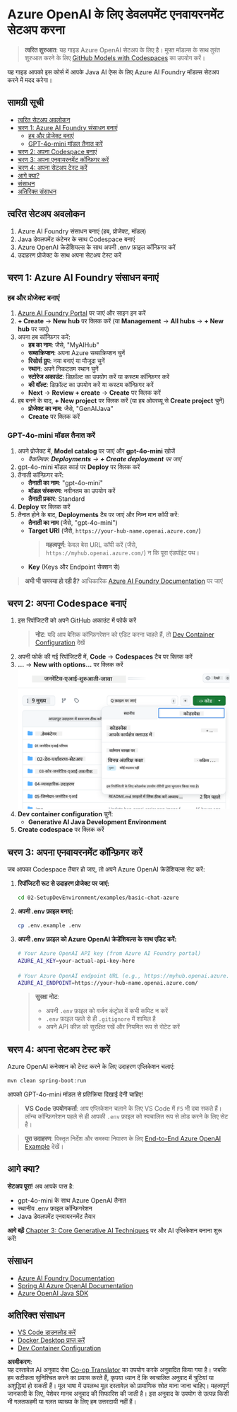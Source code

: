 <!--
CO_OP_TRANSLATOR_METADATA:
{
  "original_hash": "bfdb4b4eadbee3a59ef742439f58326a",
  "translation_date": "2025-07-27T13:00:09+00:00",
  "source_file": "02-SetupDevEnvironment/getting-started-azure-openai.md",
  "language_code": "hi"
}
-->
# Azure OpenAI के लिए डेवलपमेंट एनवायरनमेंट सेटअप करना

> **त्वरित शुरुआत**: यह गाइड Azure OpenAI सेटअप के लिए है। मुफ्त मॉडल्स के साथ तुरंत शुरुआत करने के लिए [GitHub Models with Codespaces](./README.md#quick-start-cloud) का उपयोग करें।

यह गाइड आपको इस कोर्स में आपके Java AI ऐप्स के लिए Azure AI Foundry मॉडल्स सेटअप करने में मदद करेगा।

## सामग्री सूची

- [त्वरित सेटअप अवलोकन](../../../02-SetupDevEnvironment)
- [चरण 1: Azure AI Foundry संसाधन बनाएं](../../../02-SetupDevEnvironment)
  - [हब और प्रोजेक्ट बनाएं](../../../02-SetupDevEnvironment)
  - [GPT-4o-mini मॉडल तैनात करें](../../../02-SetupDevEnvironment)
- [चरण 2: अपना Codespace बनाएं](../../../02-SetupDevEnvironment)
- [चरण 3: अपना एनवायरनमेंट कॉन्फ़िगर करें](../../../02-SetupDevEnvironment)
- [चरण 4: अपना सेटअप टेस्ट करें](../../../02-SetupDevEnvironment)
- [आगे क्या?](../../../02-SetupDevEnvironment)
- [संसाधन](../../../02-SetupDevEnvironment)
- [अतिरिक्त संसाधन](../../../02-SetupDevEnvironment)

## त्वरित सेटअप अवलोकन

1. Azure AI Foundry संसाधन बनाएं (हब, प्रोजेक्ट, मॉडल)
2. Java डेवलपमेंट कंटेनर के साथ Codespace बनाएं
3. Azure OpenAI क्रेडेंशियल्स के साथ अपनी .env फ़ाइल कॉन्फ़िगर करें
4. उदाहरण प्रोजेक्ट के साथ अपना सेटअप टेस्ट करें

## चरण 1: Azure AI Foundry संसाधन बनाएं

### हब और प्रोजेक्ट बनाएं

1. [Azure AI Foundry Portal](https://ai.azure.com/) पर जाएं और साइन इन करें
2. **+ Create** → **New hub** पर क्लिक करें (या **Management** → **All hubs** → **+ New hub** पर जाएं)
3. अपना हब कॉन्फ़िगर करें:
   - **हब का नाम**: जैसे, "MyAIHub"
   - **सब्सक्रिप्शन**: अपना Azure सब्सक्रिप्शन चुनें
   - **रिसोर्स ग्रुप**: नया बनाएं या मौजूदा चुनें
   - **स्थान**: अपने निकटतम स्थान चुनें
   - **स्टोरेज अकाउंट**: डिफ़ॉल्ट का उपयोग करें या कस्टम कॉन्फ़िगर करें
   - **की वॉल्ट**: डिफ़ॉल्ट का उपयोग करें या कस्टम कॉन्फ़िगर करें
   - **Next** → **Review + create** → **Create** पर क्लिक करें
4. हब बनने के बाद, **+ New project** पर क्लिक करें (या हब ओवरव्यू से **Create project** चुनें)
   - **प्रोजेक्ट का नाम**: जैसे, "GenAIJava"
   - **Create** पर क्लिक करें

### GPT-4o-mini मॉडल तैनात करें

1. अपने प्रोजेक्ट में, **Model catalog** पर जाएं और **gpt-4o-mini** खोजें
   - *वैकल्पिक: **Deployments** → **+ Create deployment** पर जाएं*
2. gpt-4o-mini मॉडल कार्ड पर **Deploy** पर क्लिक करें
3. तैनाती कॉन्फ़िगर करें:
   - **तैनाती का नाम**: "gpt-4o-mini"
   - **मॉडल संस्करण**: नवीनतम का उपयोग करें
   - **तैनाती प्रकार**: Standard
4. **Deploy** पर क्लिक करें
5. तैनात होने के बाद, **Deployments** टैब पर जाएं और निम्न मान कॉपी करें:
   - **तैनाती का नाम** (जैसे, "gpt-4o-mini")
   - **Target URI** (जैसे, `https://your-hub-name.openai.azure.com/`) 
      > **महत्वपूर्ण**: केवल बेस URL कॉपी करें (जैसे, `https://myhub.openai.azure.com/`) न कि पूरा एंडपॉइंट पथ।
   - **Key** (Keys और Endpoint सेक्शन से)

> **अभी भी समस्या हो रही है?** आधिकारिक [Azure AI Foundry Documentation](https://learn.microsoft.com/azure/ai-foundry/how-to/create-projects?tabs=ai-foundry&pivots=hub-project) पर जाएं

## चरण 2: अपना Codespace बनाएं

1. इस रिपॉजिटरी को अपने GitHub अकाउंट में फोर्क करें
   > **नोट**: यदि आप बेसिक कॉन्फ़िगरेशन को एडिट करना चाहते हैं, तो [Dev Container Configuration](../../../.devcontainer/devcontainer.json) देखें
2. अपनी फोर्क की गई रिपॉजिटरी में, **Code** → **Codespaces** टैब पर क्लिक करें
3. **...** → **New with options...** पर क्लिक करें
![options के साथ codespace बनाना](../../../translated_images/codespaces.9945ded8ceb431a58e8bee7f212e8c62b55733b7e302fd58194fadc95472fa3c.hi.png)
4. **Dev container configuration** चुनें: 
   - **Generative AI Java Development Environment**
5. **Create codespace** पर क्लिक करें

## चरण 3: अपना एनवायरनमेंट कॉन्फ़िगर करें

जब आपका Codespace तैयार हो जाए, तो अपने Azure OpenAI क्रेडेंशियल्स सेट करें:

1. **रिपॉजिटरी रूट से उदाहरण प्रोजेक्ट पर जाएं:**
   ```bash
   cd 02-SetupDevEnvironment/examples/basic-chat-azure
   ```

2. **अपनी .env फ़ाइल बनाएं:**
   ```bash
   cp .env.example .env
   ```

3. **अपनी .env फ़ाइल को Azure OpenAI क्रेडेंशियल्स के साथ एडिट करें:**
   ```bash
   # Your Azure OpenAI API key (from Azure AI Foundry portal)
   AZURE_AI_KEY=your-actual-api-key-here
   
   # Your Azure OpenAI endpoint URL (e.g., https://myhub.openai.azure.com/)
   AZURE_AI_ENDPOINT=https://your-hub-name.openai.azure.com/
   ```

   > **सुरक्षा नोट**: 
   > - अपनी `.env` फ़ाइल को वर्जन कंट्रोल में कभी कमिट न करें
   > - `.env` फ़ाइल पहले से ही `.gitignore` में शामिल है
   > - अपने API कीज़ को सुरक्षित रखें और नियमित रूप से रोटेट करें

## चरण 4: अपना सेटअप टेस्ट करें

Azure OpenAI कनेक्शन को टेस्ट करने के लिए उदाहरण एप्लिकेशन चलाएं:

```bash
mvn clean spring-boot:run
```

आपको GPT-4o-mini मॉडल से प्रतिक्रिया दिखाई देनी चाहिए!

> **VS Code उपयोगकर्ता**: आप एप्लिकेशन चलाने के लिए VS Code में `F5` भी दबा सकते हैं। लॉन्च कॉन्फ़िगरेशन पहले से ही आपकी `.env` फ़ाइल को स्वचालित रूप से लोड करने के लिए सेट है।

> **पूरा उदाहरण**: विस्तृत निर्देश और समस्या निवारण के लिए [End-to-End Azure OpenAI Example](./examples/basic-chat-azure/README.md) देखें।

## आगे क्या?

**सेटअप पूरा!** अब आपके पास है:
- gpt-4o-mini के साथ Azure OpenAI तैनात
- स्थानीय .env फ़ाइल कॉन्फ़िगरेशन
- Java डेवलपमेंट एनवायरनमेंट तैयार

**आगे बढ़ें** [Chapter 3: Core Generative AI Techniques](../03-CoreGenerativeAITechniques/README.md) पर और AI एप्लिकेशन बनाना शुरू करें!

## संसाधन

- [Azure AI Foundry Documentation](https://learn.microsoft.com/azure/ai-services/)
- [Spring AI Azure OpenAI Documentation](https://docs.spring.io/spring-ai/reference/api/clients/azure-openai-chat.html)
- [Azure OpenAI Java SDK](https://learn.microsoft.com/java/api/overview/azure/ai-openai-readme)

## अतिरिक्त संसाधन

- [VS Code डाउनलोड करें](https://code.visualstudio.com/Download)
- [Docker Desktop प्राप्त करें](https://www.docker.com/products/docker-desktop)
- [Dev Container Configuration](../../../.devcontainer/devcontainer.json)

**अस्वीकरण**:  
यह दस्तावेज़ AI अनुवाद सेवा [Co-op Translator](https://github.com/Azure/co-op-translator) का उपयोग करके अनुवादित किया गया है। जबकि हम सटीकता सुनिश्चित करने का प्रयास करते हैं, कृपया ध्यान दें कि स्वचालित अनुवाद में त्रुटियां या अशुद्धियां हो सकती हैं। मूल भाषा में उपलब्ध मूल दस्तावेज़ को प्रामाणिक स्रोत माना जाना चाहिए। महत्वपूर्ण जानकारी के लिए, पेशेवर मानव अनुवाद की सिफारिश की जाती है। इस अनुवाद के उपयोग से उत्पन्न किसी भी गलतफहमी या गलत व्याख्या के लिए हम उत्तरदायी नहीं हैं।